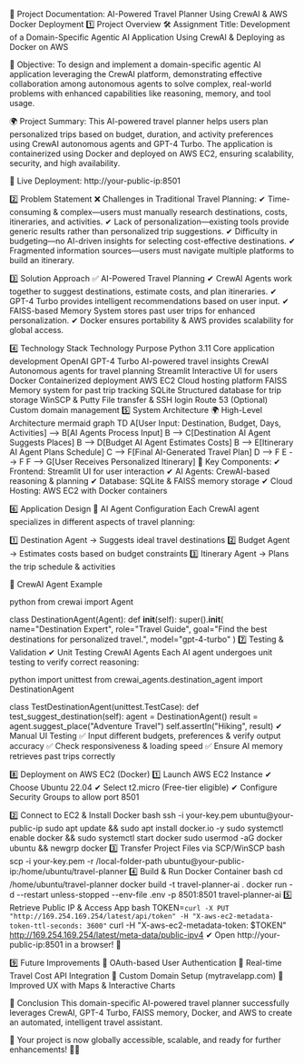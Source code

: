 📌 Project Documentation: AI-Powered Travel Planner Using CrewAI & AWS Docker Deployment
1️⃣ Project Overview
🛠 Assignment Title:
Development of a Domain-Specific Agentic AI Application Using CrewAI & Deploying as Docker on AWS

🎯 Objective:
To design and implement a domain-specific agentic AI application leveraging the CrewAI platform, demonstrating effective collaboration among autonomous agents to solve complex, real-world problems with enhanced capabilities like reasoning, memory, and tool usage.

🌍 Project Summary:
This AI-powered travel planner helps users plan personalized trips based on budget, duration, and activity preferences using CrewAI autonomous agents and GPT-4 Turbo. The application is containerized using Docker and deployed on AWS EC2, ensuring scalability, security, and high availability.

🚀 Live Deployment: http://your-public-ip:8501

2️⃣ Problem Statement
❌ Challenges in Traditional Travel Planning:
✔ Time-consuming & complex—users must manually research destinations, costs, itineraries, and activities. ✔ Lack of personalization—existing tools provide generic results rather than personalized trip suggestions. ✔ Difficulty in budgeting—no AI-driven insights for selecting cost-effective destinations. ✔ Fragmented information sources—users must navigate multiple platforms to build an itinerary.

3️⃣ Solution Approach
✅ AI-Powered Travel Planning
✔ CrewAI Agents work together to suggest destinations, estimate costs, and plan itineraries. ✔ GPT-4 Turbo provides intelligent recommendations based on user input. ✔ FAISS-based Memory System stores past user trips for enhanced personalization. ✔ Docker ensures portability & AWS provides scalability for global access.

4️⃣ Technology Stack
Technology	Purpose
Python 3.11	Core application development
OpenAI GPT-4 Turbo	AI-powered travel insights
CrewAI	Autonomous agents for travel planning
Streamlit	Interactive UI for users
Docker	Containerized deployment
AWS EC2	Cloud hosting platform
FAISS	Memory system for past trip tracking
SQLite	Structured database for trip storage
WinSCP & Putty	File transfer & SSH login
Route 53 (Optional)	Custom domain management
5️⃣ System Architecture
🌍 High-Level Architecture
mermaid
graph TD
    A[User Input: Destination, Budget, Days, Activities] --> B[AI Agents Process Input]
    B --> C[Destination AI Agent Suggests Places]
    B --> D[Budget AI Agent Estimates Costs]
    B --> E[Itinerary AI Agent Plans Schedule]
    C --> F[Final AI-Generated Travel Plan]
    D --> F
    E --> F
    F --> G[User Receives Personalized Itinerary]
🔹 Key Components:
✔ Frontend: Streamlit UI for user interaction ✔ AI Agents: CrewAI-based reasoning & planning ✔ Database: SQLite & FAISS memory storage ✔ Cloud Hosting: AWS EC2 with Docker containers

6️⃣ Application Design
🔹 AI Agent Configuration
Each CrewAI agent specializes in different aspects of travel planning:

1️⃣ Destination Agent → Suggests ideal travel destinations 2️⃣ Budget Agent → Estimates costs based on budget constraints 3️⃣ Itinerary Agent → Plans the trip schedule & activities

📌 CrewAI Agent Example

python
from crewai import Agent

class DestinationAgent(Agent):
    def __init__(self):
        super().__init__(
            name="Destination Expert",
            role="Travel Guide",
            goal="Find the best destinations for personalized travel.",
            model="gpt-4-turbo"
        )
7️⃣ Testing & Validation
✔ Unit Testing CrewAI Agents
Each AI agent undergoes unit testing to verify correct reasoning:

python
import unittest
from crewai_agents.destination_agent import DestinationAgent

class TestDestinationAgent(unittest.TestCase):
    def test_suggest_destination(self):
        agent = DestinationAgent()
        result = agent.suggest_place("Adventure Travel")
        self.assertIn("Hiking", result)
✔ Manual UI Testing
✅ Input different budgets, preferences & verify output accuracy ✅ Check responsiveness & loading speed ✅ Ensure AI memory retrieves past trips correctly

8️⃣ Deployment on AWS EC2 (Docker)
1️⃣ Launch AWS EC2 Instance
✔ Choose Ubuntu 22.04 ✔ Select t2.micro (Free-tier eligible) ✔ Configure Security Groups to allow port 8501

2️⃣ Connect to EC2 & Install Docker
bash
ssh -i your-key.pem ubuntu@your-public-ip
sudo apt update && sudo apt install docker.io -y
sudo systemctl enable docker && sudo systemctl start docker
sudo usermod -aG docker ubuntu && newgrp docker
3️⃣ Transfer Project Files via SCP/WinSCP
bash
scp -i your-key.pem -r /local-folder-path ubuntu@your-public-ip:/home/ubuntu/travel-planner
4️⃣ Build & Run Docker Container
bash
cd /home/ubuntu/travel-planner
docker build -t travel-planner-ai .
docker run -d --restart unless-stopped --env-file .env -p 8501:8501 travel-planner-ai
5️⃣ Retrieve Public IP & Access App
bash
TOKEN=`curl -X PUT "http://169.254.169.254/latest/api/token" -H "X-aws-ec2-metadata-token-ttl-seconds: 3600"`
curl -H "X-aws-ec2-metadata-token: $TOKEN" http://169.254.169.254/latest/meta-data/public-ipv4
✔ Open http://your-public-ip:8501 in a browser! 🎉

9️⃣ Future Improvements
🔹 OAuth-based User Authentication 🔹 Real-time Travel Cost API Integration 🔹 Custom Domain Setup (mytravelapp.com) 🔹 Improved UX with Maps & Interactive Charts

📄 Conclusion
This domain-specific AI-powered travel planner successfully leverages CrewAI, GPT-4 Turbo, FAISS memory, Docker, and AWS to create an automated, intelligent travel assistant.

🎉 Your project is now globally accessible, scalable, and ready for further enhancements! 🚀🔥